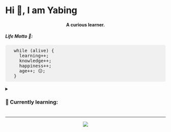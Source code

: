 <h1>Hi 👋, I am Yabing</h1>
<h4 style="text-align: center;">A curious learner.</h4>

<h4 style="font-style: italic;">Life Motto 🤔:</h4>
<pre style="background-color: #f0f0f0; padding: 10px; border-radius: 5px;">
  while (alive) {
    learning++;
    knowledge++;
    happiness++;
    age++; 😑;
  }
</pre>

<details>
  <summary style="cursor: pointer; font-weight: bold;"><h3>🌱 Currently learning:<h3></summary>
  <ul>
    <li>💻 <strong>Web development</strong></li>
    <li>🎶 <strong>Solfège</strong></li>
    <li>🎤 <strong>Vocal Music</strong></li>
  </ul>
</details>

<hr>

<p align="center">
  <a href="https://skillicons.dev">
    <img src="https://skillicons.dev/icons?i=c,cpp,html,css,javascript,python,django,vim,git,linux,docker" />
  </a>
</p>
